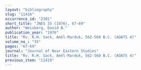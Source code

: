 ```yaml
---
layout: "bibliography"
slug: "11416"
occurrence_id: "2301"
short_title: "JNES 35 (1976), 67-69"
author: "Weisberg, David B."
publication_year: "1976"
title: "Rv. R.H. Sack, Amēl-Marduk, 562-560 B.C. (AOATS 4)"
volume_no_: "35"
pages: "67-69"
journal: "Journal of Near Eastern Studies"
title: "Rv. R.H. Sack, Amēl-Marduk, 562-560 B.C. (AOATS 4)"
previous_item: "11419"
---
```

